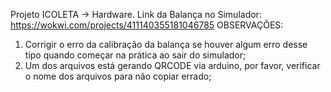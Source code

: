 Projeto ICOLETA -> Hardware.
Link da Balança no Simulador: https://wokwi.com/projects/411140355181046785
OBSERVAÇÕES:
1. Corrigir o erro da calibração da balança se houver algum erro desse tipo quando começar na prática ao sair do simulador;
2. Um dos arquivos está gerando QRCODE via arduino, por favor, verificar o nome dos arquivos para não copiar errado;
   
